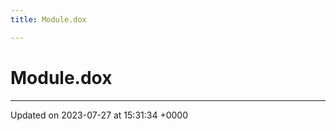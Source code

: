 ```yaml
---
title: Module.dox

---
```


# Module.dox








-------------------------------

Updated on 2023-07-27 at 15:31:34 +0000
